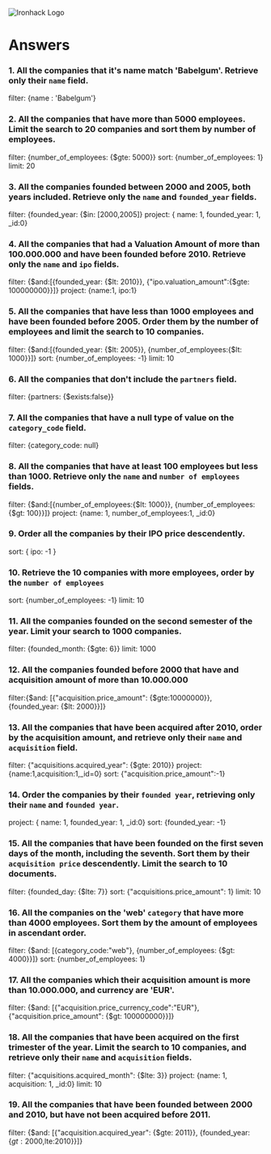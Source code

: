 ![Ironhack Logo](https://i.imgur.com/1QgrNNw.png)

# Answers

### 1. All the companies that it's name match 'Babelgum'. Retrieve only their `name` field.

<!-- Your Code Goes Here -->
filter: {name : 'Babelgum'}

### 2. All the companies that have more than 5000 employees. Limit the search to 20 companies and sort them by **number of employees**.
filter: {number_of_employees: {$gte: 5000}}
sort: {number_of_employees: 1}
limit: 20

### 3. All the companies founded between 2000 and 2005, both years included. Retrieve only the `name` and `founded_year` fields.

filter: {founded_year: {$in: [2000,2005]}
project: { name: 1, founded_year: 1, _id:0}

### 4. All the companies that had a Valuation Amount of more than 100.000.000 and have been founded before 2010. Retrieve only the `name` and `ipo` fields.

filter: {$and:[{founded_year: {$lt: 2010}}, {"ipo.valuation_amount":{$gte: 100000000}}]}
project:    {name:1, ipo:1}

### 5. All the companies that have less than 1000 employees and have been founded before 2005. Order them by the number of employees and limit the search to 10 companies.

filter: {$and:[{founded_year: {$lt: 2005}}, {number_of_employees:{$lt: 1000}}]}
sort: {number_of_employees: -1}
limit: 10

### 6. All the companies that don't include the `partners` field.

filter: {partners: {$exists:false}}

### 7. All the companies that have a null type of value on the `category_code` field.

filter: {category_code: null}

### 8. All the companies that have at least 100 employees but less than 1000. Retrieve only the `name` and `number of employees` fields.

filter: {$and:[{number_of_employees:{$lt: 1000}}, {number_of_employees:{$gt: 100}}]}
project: {name: 1, number_of_employees:1, _id:0}


### 9. Order all the companies by their IPO price descendently.

sort: { ipo: -1 }

### 10. Retrieve the 10 companies with more employees, order by the `number of employees`

sort: {number_of_employees: -1}
limit: 10


### 11. All the companies founded on the second semester of the year. Limit your search to 1000 companies.

filter: {founded_month: {$gte: 6}}
limit: 1000

<!-- ### 12. All the companies that have been 'deadpooled' after the third year. -->



### 12. All the companies founded before 2000 that have and acquisition amount of more than 10.000.000

filter:{$and: [{"acquisition.price_amount": {$gte:10000000}}, {founded_year: {$lt: 2000}}]}


### 13. All the companies that have been acquired after 2010, order by the acquisition amount, and retrieve only their `name` and `acquisition` field.

filter: {"acquisitions.acquired_year": {$gte: 2010}}
project: {name:1,acquisition:1,_id=0}
sort: {"acquisition.price_amount":-1}

### 14. Order the companies by their `founded year`, retrieving only their `name` and `founded year`.
project: { name: 1, founded_year: 1, _id:0}
sort: {founded_year: -1}

### 15. All the companies that have been founded on the first seven days of the month, including the seventh. Sort them by their `acquisition price` descendently. Limit the search to 10 documents.

filter: {founded_day: {$lte: 7}}
sort: {"acquisitions.price_amount": 1}
limit: 10


### 16. All the companies on the 'web' `category` that have more than 4000 employees. Sort them by the amount of employees in ascendant order.

filter: {$and: [{category_code:"web"}, {number_of_employees: {$gt: 4000}}]}
sort: {number_of_employees: 1}

### 17. All the companies which their acquisition amount is more than 10.000.000, and currency are 'EUR'.

filter: {$and: [{"acquisition.price_currency_code":"EUR"}, {"acquisition.price_amount": {$gt: 100000000}}]}

### 18. All the companies that have been acquired on the first trimester of the year. Limit the search to 10 companies, and retrieve only their `name` and `acquisition` fields.

filter: {"acquisitions.acquired_month": {$lte: 3}}
project: {name: 1, acquisition: 1, _id:0}
limit: 10


### 19. All the companies that have been founded between 2000 and 2010, but have not been acquired before 2011.

filter: {$and: [{"acquisition.acquired_year": {$gte: 2011}}, {founded_year: {$gt: 2000,$lte:2010}}]}
